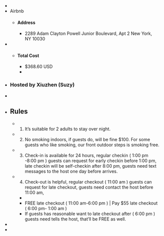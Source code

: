 -
- Airbnb
	- #### Address
		- 2289 Adam Clayton Powell Junior Boulevard, Apt 2
		  New York, NY 10030
-
	- #### Total Cost
		- $368.60 USD
		-
- ### Hosted by Xiuzhen (Suzy)
-
- ## Rules
	- 1. It’s suitable for 2 adults to stay over night.
	- 2. No smoking indoors, if guests do, will be fine $100. For some guests who like smoking, our front outdoor steps is smoking free.
	- 3. Check-in is available for 24 hours, regular checkin ( 1:00 pm -8:00 pm ) guests can request for early checkin before 1:00 pm, late 
	      checkin will be self-checkin after 8:00 pm, guests need text messages to the host one day before arrives.
	- 4. Check-out is helpful, regular checkout ( 11:00 am ) guests can request for late checkout, guests need contact the host before 11:00 
	      am,
		-
		- FREE late checkout ( 11:00 am-6:00 pm ) | Pay $55 late checkout ( 6:00 pm- 1:00 am )
		- If guests has reasonable want to late checkout after ( 6:00 pm ) guests need tells the host, that’ll be FREE as well.
-
-
